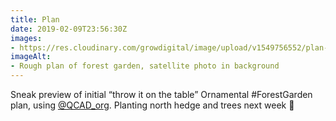 ```yaml
---
title: Plan
date: 2019-02-09T23:56:30Z
images: 
- https://res.cloudinary.com/growdigital/image/upload/v1549756552/plan-190209.png
imageAlt: 
- Rough plan of forest garden, satellite photo in background
---
```


Sneak preview of initial “throw it on the table” Ornamental #ForestGarden plan, using [@QCAD_org](https://mobile.twitter.com/qcad_org). Planting north hedge and trees next week 🙂
